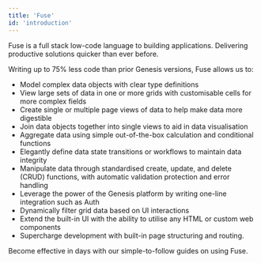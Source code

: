 ```yaml
---
title: 'Fuse'
id: 'introduction'
---
```


Fuse is a full stack low-code language to building applications. Delivering productive solutions quicker than ever before.

Writing up to 75% less code than prior Genesis versions, Fuse allows us to:
- Model complex data objects with clear type definitions
- View large sets of data in one or more grids with customisable cells for more complex fields
- Create single or multiple page views of data to help make data more digestible
- Join data objects together into single views to aid in data visualisation
- Aggregate data using simple out-of-the-box calculation and conditional functions
- Elegantly define data state transitions or workflows to maintain data integrity
- Manipulate data through standardised create, update, and delete (CRUD) functions, with automatic validation protection and error handling
- Leverage the power of the Genesis platform by writing one-line integration such as Auth
- Dynamically filter grid data based on UI interactions
- Extend the built-in UI with the ability to utilise any HTML or custom web components
- Supercharge development with built-in page structuring and routing.

Become effective in days with our simple-to-follow guides on using Fuse.